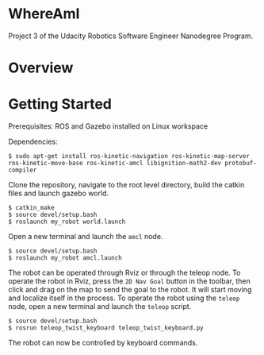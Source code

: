 # WhereAmI
Project 3 of the Udacity Robotics Software Engineer Nanodegree Program.

# Overview

# Getting Started
Prerequisites: ROS and Gazebo installed on Linux workspace

Dependencies:
```
$ sudo apt-get install ros-kinetic-navigation ros-kinetic-map-server ros-kinetic-move-base ros-kinetic-amcl libignition-math2-dev protobuf-compiler
```
Clone the repository, navigate to the root level directory, build the catkin files and launch gazebo world. 
```
$ catkin_make
$ source devel/setup.bash
$ roslaunch my_robot world.launch
```
Open a new terminal and launch the ```amcl``` node.
```
$ source devel/setup.bash
$ roslaunch my_robot amcl.launch
```
The robot can be operated through Rviz or through the teleop node. To operate the robot in Rviz, press the ```2D Nav Goal``` button in the toolbar, then click and drag on the map to send the goal to the robot. It will start moving and localize itself in the process.
To operate the robot using the ```teleop``` node, open a new terminal and launch the ```teleop``` script.
```
$ source devel/setup.bash
$ rosrun teleop_twist_keyboard teleop_twist_keyboard.py
```
The robot can now be controlled by keyboard commands.
